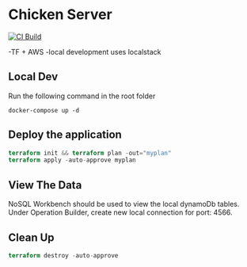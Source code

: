 # Chicken Server

[![CI Build](https://github.com/butterchickensupper/chicken-server/actions/workflows/main.yml/badge.svg)](https://github.com/butterchickensupper/chicken-server/actions/workflows/main.yml)

-TF + AWS
-local development uses localstack

## Local Dev

Run the following command in the root folder

```docker
docker-compose up -d
```

## Deploy the application

```terraform
terraform init && terraform plan -out="myplan"
terraform apply -auto-approve myplan
```

## View The Data

NoSQL Workbench should be used to view the local dynamoDb tables. Under Operation Builder, create new local connection for port: 4566.

## Clean Up

```terraform
terraform destroy -auto-approve
```
